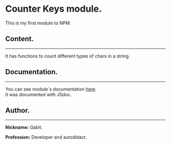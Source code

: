 # **Counter Keys module.**  

This is my first module to NPM.

## **Content.**
---
It has functions to count different types of chars in a string.

## **Documentation.**
---
You can see module´s documentation [here][docs].  
It was documented with JSdoc.

## **Author.**
---
**Nickname:** Gabit.

**Profession:** Developer and autodidact.

[docs]: https://gabit690.github.io/npm-counter-keys/